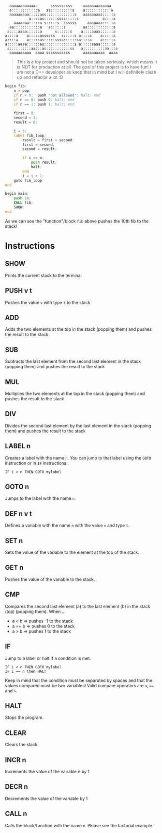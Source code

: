```
  aaaaaaaaaaaaa      ssssssssss     aaaaaaaaaaaaa   
  a::::::::::::a   ss::::::::::s    a::::::::::::a  
  aaaaaaaaa:::::ass:::::::::::::s   aaaaaaaaa:::::a 
           a::::as::::::ssss:::::s           a::::a 
    aaaaaaa:::::a s:::::s  ssssss     aaaaaaa:::::a 
  aa::::::::::::a   s::::::s        aa::::::::::::a 
 a::::aaaa::::::a      s::::::s    a::::aaaa::::::a 
a::::a    a:::::assssss   s:::::s a::::a    a:::::a 
a::::a    a:::::as:::::ssss::::::sa::::a    a:::::a 
a:::::aaaa::::::as::::::::::::::s a:::::aaaa::::::a 
 a::::::::::aa:::as:::::::::::ss   a::::::::::aa:::a
  aaaaaaaaaa  aaaa sssssssssss      aaaaaaaaaa  aaaa
```
> This is a toy project and should not be taken seriously, which means it is NOT for production at all. The goal of this project is to have fun!
> I am not a C++ developer so keep that in mind but I will definitely clean up and refactor a lot :D

```asm
begin fib:
	n = pop;
	if n < 0:  push "not allowed"; halt; end
	if n == 0: push 0; halt; end
	if n == 1: push 1; halt; end
	
	first = 0;
	second = 1;
	result = 0;

	i = 3;
	label fib_loop;
		result = first + second;
		first = second;
		second = result;

		if i == n:
			push result;
			halt;
		end
		i = i + 1;
	goto fib_loop
end

begin main:
	push 10;
	CALL fib;
	SHOW;
end
```
As we can see the "function"/block `fib` above pushes the 10th fib to the stack!

# Instructions
## SHOW
Prints the current stack to the terminal

## PUSH v t
Pushes the value `v` with type `t` to the stack

## ADD
Adds the two elements at the top in the stack (popping them)
and pushes the result to the stack

## SUB
Subtracts the last element from the second last element in the stack (popping them)
and pushes the result to the stack

## MUL 
Multiplies the two elements at the top in the stack (popping them)
and pushes the result to the stack

## DIV
Divides the second last element by the last element in the stack (popping them)
and pushes the result to the stack

## LABEL n 
Creates a label with the name `n`. You can jump to that
label using the `GOTO` instruction or in `IF` instructions:
```
IF i < n THEN GOTO mylabel
```

## GOTO n
Jumps to the label with the name `n`. 

## DEF n v t
Defines a variable with the name `n` with the value `v` and type `t`.

## SET n
Sets the value of the variable to the element at the top of the stack.

## GET n
Pushes the value of the variable to the stack.

## CMP
Compares the second last element (a) to the last element (b) in the stack (top) (popping them).
When...
  - a < b  => pushes -1 to the stack
  - a == b => pushes  0 to the stack
  - a > b  => pushes  1 to the stack

## IF
Jump to a label or halt if a condition is met.
```
IF i < n THEN GOTO mylabel
IF i == n then HALT
```
Keep in mind that the condition must be separated by spaces and that the values
compared must be two variables! Valid compare operators are `<`, `==` and `>`.

## HALT
Stops the program. 

## CLEAR
Clears the stack

## INCR n
Increments the value of the variable n by 1

## DECR n
Decrements the value of the variable by 1

## CALL n
Calls the block/function with the name `n`. Please see the factorial example.
